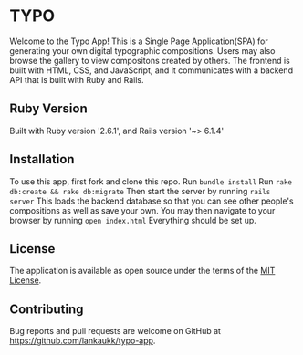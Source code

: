 # TYPO

Welcome to the Typo App! This is a Single Page Application(SPA) for generating your own digital typographic compositions. Users may also browse the gallery to view compositons created by others. The frontend is built with HTML, CSS, and JavaScript, and it communicates with a backend API that is built with Ruby and Rails.

## Ruby Version

Built with Ruby version '2.6.1', and Rails version '~> 6.1.4'

## Installation

To use this app, first fork and clone this repo.
Run `bundle install`
Run `rake db:create && rake db:migrate` 
Then start the server by running `rails server` This loads the backend database so that you can see other people's compositions as well as save your own.
You may then navigate to your browser by running `open index.html`
Everything should be set up.

## License

The application is available as open source under the terms of the [MIT License](https://opensource.org/licenses/MIT).

## Contributing

Bug reports and pull requests are welcome on GitHub at https://github.com/lankaukk/typo-app.

